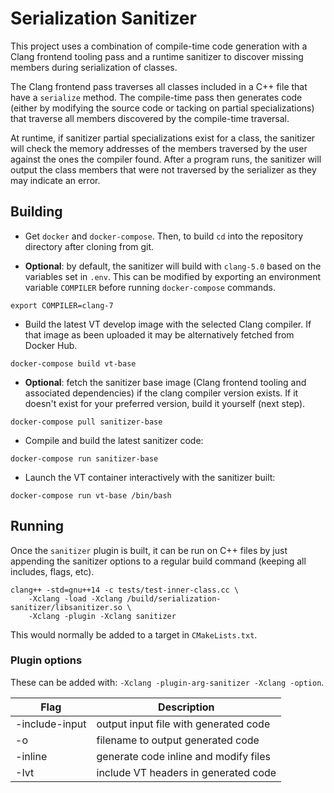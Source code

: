 # Serialization Sanitizer

This project uses a combination of compile-time code generation with a Clang
frontend tooling pass and a runtime sanitizer to discover missing members during
serialization of classes.

The Clang frontend pass traverses all classes included in a C++ file that have a
`serialize` method. The compile-time pass then generates code (either by
modifying the source code or tacking on partial specializations) that traverse
all members discovered by the compile-time traversal.

At runtime, if sanitizer partial specializations exist for a class, the
sanitizer will check the memory addresses of the members traversed by the user
against the ones the compiler found. After a program runs, the sanitizer will
output the class members that were not traversed by the serializer as they may
indicate an error.

## Building

- Get `docker` and `docker-compose`. Then, to build `cd` into the repository
directory after cloning from git.

- **Optional**: by default, the sanitizer will build with `clang-5.0` based on
  the variables set in `.env`. This can be modified by exporting an environment
  variable `COMPILER` before running `docker-compose` commands.

```shell
export COMPILER=clang-7
```

- Build the latest VT develop image with the selected Clang compiler. If that
  image as been uploaded it may be alternatively fetched from Docker Hub.

```shell
docker-compose build vt-base
```

- **Optional**: fetch the sanitizer base image (Clang frontend tooling and
  associated dependencies) if the clang compiler version exists. If it doesn't
  exist for your preferred version, build it yourself (next step).

```shell
docker-compose pull sanitizer-base
```

- Compile and build the latest sanitizer code:

```shell
docker-compose run sanitizer-base
```

- Launch the VT container interactively with the sanitizer built:

```shell
docker-compose run vt-base /bin/bash
```

## Running

Once the `sanitizer` plugin is built, it can be run on C++ files by just
appending the sanitizer options to a regular build command (keeping all
includes, flags, etc).

```shell
clang++ -std=gnu++14 -c tests/test-inner-class.cc \
    -Xclang -load -Xclang /build/serialization-sanitizer/libsanitizer.so \
    -Xclang -plugin -Xclang sanitizer
```

This would normally be added to a target in `CMakeLists.txt`.

### Plugin options

These can be added with: `-Xclang -plugin-arg-sanitizer -Xclang -option`.

| Flag           | Description                           |
| -------------- | ------------------------------------- |
| -include-input | output input file with generated code |
| -o             | filename to output generated code     |
| -inline        | generate code inline and modify files |
| -Ivt           | include VT headers in generated code  |
